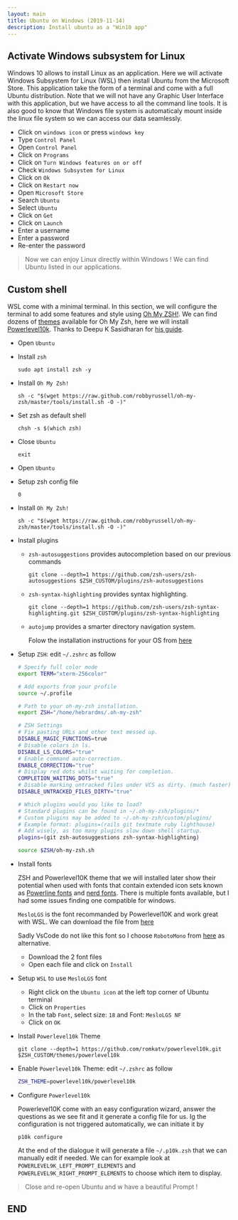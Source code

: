 ```yaml
---
layout: main
title: Ubuntu on Windows (2019-11-14)
description: Install ubuntu as a "Win10 app"
---
```


## Activate Windows subsystem for Linux

Windows 10 allows to install Linux as an application. Here we will activate Windows Subsystem for Linux (WSL) then install Ubuntu from the Microsoft Store. This application take the form of a terminal and come with a full Ubuntu distribution. Note that we will not have any Graphic User Interface with this application, but we have access to all the command line tools. It is also good to know that Windows file system is automaticaly mount inside the linux file system so we can access our data seamlessly.

* Click on `windows icon` or press `windows key`
* Type `Control Panel`
* Open `Control Panel`
* Click on `Programs`
* Click on `Turn Windows features on or off`
* Check `Windows Subsystem for Linux`
* Click on `Ok`
* Click on `Restart now`
* Open `Microsoft Store`
* Search `Ubuntu`
* Select `Ubuntu`
* Click on `Get`
* Click on `Launch`
* Enter a username
* Enter a password
* Re-enter the password

> Now we can enjoy Linux directly within Windows ! We can find Ubuntu listed in our applications.

## Custom shell

WSL come with a minimal terminal. In this section, we will configure the terminal to add some features and style using [Oh My ZSH!](https://ohmyz.sh/). We can find dozens of [themes](https://github.com/robbyrussell/oh-my-zsh/wiki/Themes) available for Oh My Zsh, here we will install [Powerlevel10k](https://github.com/romkatv/powerlevel10k). Thanks to Deepu K Sasidharan
 for [his guide](https://deepu.tech/configure-a-beautiful-terminal-on-unix/).

* Open `Ubuntu`
* Install `zsh`

  `sudo apt install zsh -y`

* Install `Oh My Zsh!`

  `sh -c "$(wget https://raw.github.com/robbyrussell/oh-my-zsh/master/tools/install.sh -O -)"`

* Set zsh as default shell

  `chsh -s $(which zsh)`

* Close `Ubuntu`

  `exit`

* Open `Ubuntu`
* Setup zsh config file

  `0`

* Install `Oh My Zsh!`

  `sh -c "$(wget https://raw.github.com/robbyrussell/oh-my-zsh/master/tools/install.sh -O -)"`

* Install plugins
  * `zsh-autosuggestions` provides autocompletion based on our previous commands
  
    `git clone --depth=1 https://github.com/zsh-users/zsh-autosuggestions $ZSH_CUSTOM/plugins/zsh-autosuggestions`
  
  * `zsh-syntax-highlighting` provides syntax highlighting.
  
    `git clone --depth=1 https://github.com/zsh-users/zsh-syntax-highlighting.git $ZSH_CUSTOM/plugins/zsh-syntax-highlighting`
  
  * `autojump` provides a smarter directory navigation system.
  
    Folow the installation instructions for your OS from [here](https://github.com/wting/autojump#automatic)

* Setup `ZSH`: edit `~/.zshrc` as follow

  ```sh
  # Specify full color mode
  export TERM="xterm-256color"

  # Add exports from your profile
  source ~/.profile

  # Path to your oh-my-zsh installation.
  export ZSH="/home/hebrardms/.oh-my-zsh"

  # ZSH Settings
  # Fix pasting URLs and other text messed up.
  DISABLE_MAGIC_FUNCTIONS=true
  # Disable colors in ls.
  DISABLE_LS_COLORS="true"
  # Enable command auto-correction.
  ENABLE_CORRECTION="true"
  # Display red dots whilst waiting for completion.
  COMPLETION_WAITING_DOTS="true"
  # Disable marking untracked files under VCS as dirty. (much faster)
  DISABLE_UNTRACKED_FILES_DIRTY="true"
  ```

  ```sh
  # Which plugins would you like to load?
  # Standard plugins can be found in ~/.oh-my-zsh/plugins/*
  # Custom plugins may be added to ~/.oh-my-zsh/custom/plugins/
  # Example format: plugins=(rails git textmate ruby lighthouse)
  # Add wisely, as too many plugins slow down shell startup.
  plugins=(git zsh-autosuggestions zsh-syntax-highlighting)

  source $ZSH/oh-my-zsh.sh
  ```

* Install fonts

  ZSH and Powerlevel10K theme that we will installed later show their potential when used with fonts that contain extended icon sets known as [Powerline fonts](https://github.com/powerline/fonts) and [nerd fonts](https://github.com/ryanoasis/nerd-fonts). There is multiple fonts available, but I had some issues finding one compatible for windows.

  `MesloLGS` is the font recommanded by Powerlevel10K and work great with WSL. We can download the file from [here](https://github.com/romkatv/dotfiles-public/raw/master/.local/share/fonts/NerdFonts/MesloLGS%20NF%20Regular.ttf)

  Sadly VsCode do not like this font so I choose `RobotoMono` from [here](https://github.com/ryanoasis/nerd-fonts/blob/master/patched-fonts/RobotoMono/Regular/complete/Roboto%20Mono%20Nerd%20Font%20Complete%20Mono.ttf) as alternative.

  * Download the 2 font files
  * Open each file and click on `Install`

* Setup `WSL` to use `MesloLGS` font
  * Right click on the `Ubuntu icon` at the left top corner of Ubuntu terminal
  * Click on `Properties`
  * In the tab `Font`, select size: `18` and Font: `MesloLGS NF`
  * Click on `OK`

* Install `Powerlevel10k` Theme

  `git clone --depth=1 https://github.com/romkatv/powerlevel10k.git $ZSH_CUSTOM/themes/powerlevel10k`

* Enable `Powerlevel10k` Theme: edit `~/.zshrc` as follow

  ```sh
  ZSH_THEME=powerlevel10k/powerlevel10k
  ```

* Configure `Powerlevel10k`

  Powerlevel10K come with an easy configuration wizard, answer the questions as we see fit and it generate a config file for us. Ig the configuration is not triggered automatically, we can initiate it by

  `p10k configure`

  At the end of the dialogue it will generate a file `~/.p10k.zsh` that we can manually edit if needed. We can for example look at `POWERLEVEL9K_LEFT_PROMPT_ELEMENTS` and `POWERLEVEL9K_RIGHT_PROMPT_ELEMENTS` to choose which item to display.

> Close and re-open Ubuntu and w have a beautiful Prompt !

## END
